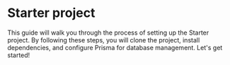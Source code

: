 # Starter project
This guide will walk you through the process of setting up the Starter project. By following these steps, you will clone the project, install dependencies, and configure Prisma for database management. Let's get started!

